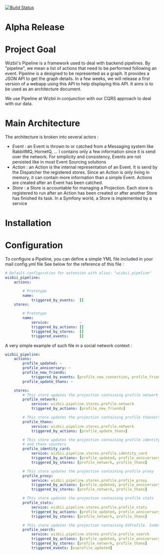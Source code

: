 [![Build Status](https://travis-ci.org/wizbii/pipeline.svg?branch=master)](https://travis-ci.org/wizbii/pipeline)

# Alpha Release 

# Project Goal
Wizbii's Pipeline is a framework used to deal with backend pipelines. By "pipeline", we mean a list of actions that need to be performed following an event.
Pipeline is a designed to be represented as a graph. It provides a JSON API to get the graph details. In a few weeks, we will release a first version of a webapp using this API to help displaying this API. It aims is to be used as an architecture document.

We use Pipeline at Wizbii in conjunction with our CQRS approach to deal with our data.

# Main Architecture

The architecture is broken into several actors :
   * *Event* : an Event is thrown to or catched from a Messaging system like RabbitMQ, HornetQ, ... I contains only a few information since it is send over the network. For simplicity and consistency, Events are not persisted like in most Event Sourcing solutions
   * *Action* : an Action is the internal representation of an Event. It is send by the Dispatcher the registered stores. Since an Action is only living in memory, it can contain more information than a simple Event. Actions are created after an Event has been catched.
   * *Store* : a Store is accountable for managing a Projection. Each store is registered to run after an Action has been created or after another Store has finished its task. In a Symfony world, a Store is implemented by a service

# Installation

# Configuration

To configure a Pipeline, you can define a simple YML file included in your mail config.yml file See below for the reference of this file :

```yaml
# Default configuration for extension with alias: "wizbii_pipeline"
wizbii_pipeline:
    actions:

        # Prototype
        name:
            triggered_by_events:  []
    stores:

        # Prototype
        name:
            service:              ~
            triggered_by_actions: []
            triggered_by_stores:  []
            triggered_events:     []
```

A very simple example of such file in a social network context :

```yaml
wizbii_pipeline:
    actions:
        profile_updated: ~
        profile_anniversary: ~
        profile_new_friends:
            triggered_by_events: [profile_new_connection, profile_friends_new_connection, profile_new_school, profile_school_new_student]
        profile_update_thanx: ~

    stores:
        # This store updates the projection containing profile network : friends, friends of friends and school friends
        profile_network:
            service: wizbii.pipeline.stores.profile.network
            triggered_by_actions: [profile_new_friends]

        # This store updates the projection containing profile thanxers
        profile_thanx:
            service: wizbii.pipeline.stores.profile.network
            triggered_by_actions: [profile_update_thanx]

        # This store updates the projection containing profile identity card : first_name, last_name, title, age, network
        # and thanx counters
        profile_identity_card:
            service: wizbii.pipeline.stores.profile.identity_card
            triggered_by_actions: [profile_updated, profile_anniversary]
            triggered_by_stores: [profile_network, profile_thanx]

        # This store updates the projection containing profile proxy
        profile_proxy:
            service: wizbii.pipeline.stores.profile.profile_proxy
            triggered_by_actions: [profile_updated, profile_anniversary]
            triggered_by_stores: [profile_network, profile_thanx]

        # This store updates the projection containing profile stats
        profile_stats:
            service: wizbii.pipeline.stores.profile.profile_stats
            triggered_by_actions: [profile_updated, profile_anniversary]
            triggered_by_stores: [profile_network, profile_thanx]

        # This store updates the projection containing ESProfile. Indexation in ElasticSearch is done asynchronously
        profile_search:
            service: wizbii.pipeline.stores.profile.profile_search
            triggered_by_actions: [profile_updated, profile_anniversary]
            triggered_by_stores: [profile_network, profile_thanx]
            triggered_events: [esprofile_updated]
```
